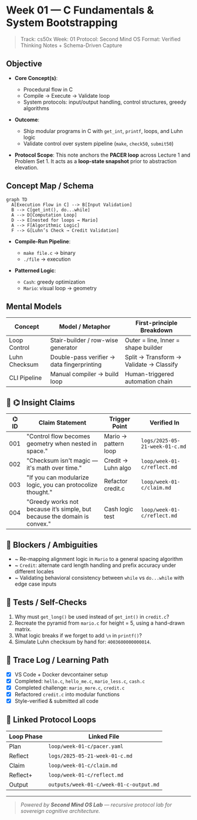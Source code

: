 # Week 01 — C Fundamentals & System Bootstrapping

> Track: cs50x
> Week: 01
> Protocol: Second Mind OS
> Format: Verified Thinking Notes + Schema-Driven Capture

## Objective

- **Core Concept(s)**:

  - Procedural flow in C
  - Compile → Execute → Validate loop
  - System protocols: input/output handling, control structures, greedy algorithms

- **Outcome**:

  - Ship modular programs in C with `get_int`, `printf`, loops, and Luhn logic
  - Validate control over system pipeline (`make`, `check50`, `submit50`)

- **Protocol Scope**:
  This note anchors the **PACER loop** across Lecture 1 and Problem Set 1. It acts as a **loop-state snapshot** prior to abstraction elevation.

## Concept Map / Schema

```mermaid
graph TD
  A[Execution Flow in C] --> B[Input Validation]
  B --> C[get_int(), do...while]
  A --> D[Computation Loop]
  D --> E[nested for loops → Mario]
  A --> F[Algorithmic Logic]
  F --> G[Luhn’s Check → Credit Validation]
```

- **Compile-Run Pipeline**:

  - `make file.c` → binary
  - `./file` → execution

- **Patterned Logic**:

  - `Cash`: greedy optimization
  - `Mario`: visual loop → geometry

## Mental Models

| Concept       | Model / Metaphor                           | First-principle Breakdown               |
| ------------- | ------------------------------------------ | --------------------------------------- |
| Loop Control  | Stair-builder / row-wise generator         | Outer = line, Inner = shape builder     |
| Luhn Checksum | Double-pass verifier → data fingerprinting | Split → Transform → Validate → Classify |
| CLI Pipeline  | Manual compiler → build loop               | Human-triggered automation chain        |

## 📣 ⌬ Insight Claims

| ⌬ ID | Claim Statement                                                           | Trigger Point        | Verified In                    |
| ---- | ------------------------------------------------------------------------- | -------------------- | ------------------------------ |
| 001  | "Control flow becomes geometry when nested in space."                     | Mario → pattern loop | `logs/2025-05-21-week-01-c.md` |
| 002  | "Checksum isn't magic — it's math over time."                             | Credit → Luhn algo   | `loop/week-01-c/reflect.md`    |
| 003  | "If you can modularize logic, you can protocolize thought."               | Refactor credit.c    | `loop/week-01-c/claim.md`      |
| 004  | "Greedy works not because it’s simple, but because the domain is convex." | Cash logic test      | `loop/week-01-c/reflect.md`    |

## 🚧 Blockers / Ambiguities

- \~ Re-mapping alignment logic in `Mario` to a general spacing algorithm
- \~ `Credit`: alternate card length handling and prefix accuracy under different locales
- \~ Validating behavioral consistency between `while` vs `do...while` with edge case inputs

## 🧪 Tests / Self-Checks

1. Why must `get_long()` be used instead of `get_int()` in `credit.c`?
2. Recreate the pyramid from `mario.c` for height = 5, using a hand-drawn matrix.
3. What logic breaks if we forget to add `\n` in `printf()`?
4. Simulate Luhn checksum by hand for: `4003600000000014`.

## 📃 Trace Log / Learning Path

- [x] VS Code + Docker devcontainer setup
- [x] Completed: `hello.c`, `hello_me.c`, `mario_less.c`, `cash.c`
- [x] Completed challenge: `mario_more.c`, `credit.c`
- [x] Refactored `credit.c` into modular functions
- [x] Style-verified & submitted all code

## 🔁 Linked Protocol Loops

| Loop Phase | Linked File                             |
| ---------- | --------------------------------------- |
| Plan       | `loop/week-01-c/pacer.yaml`             |
| Reflect    | `logs/2025-05-21-week-01-c.md`          |
| Claim      | `loop/week-01-c/claim.md`               |
| Reflect+   | `loop/week-01-c/reflect.md`             |
| Output     | `outputs/week-01-c/week-01-c-output.md` |

---

> _Powered by **Second Mind OS Lab** — recursive protocol lab for sovereign cognitive architecture._
